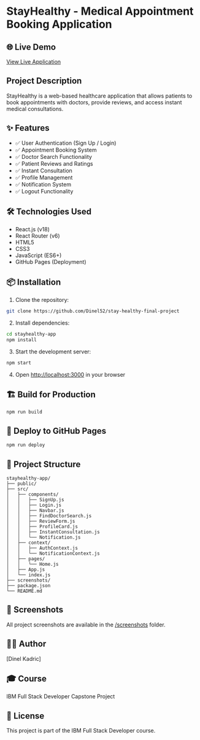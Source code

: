 # StayHealthy - Medical Appointment Booking Application

## 🌐 Live Demo
[View Live Application](https://dinel52.github.io/stay-healthy-final-project/)

## Project Description
StayHealthy is a web-based healthcare application that allows patients to book appointments with doctors, provide reviews, and access instant medical consultations.

## ✨ Features
- ✅ User Authentication (Sign Up / Login)
- ✅ Appointment Booking System
- ✅ Doctor Search Functionality
- ✅ Patient Reviews and Ratings
- ✅ Instant Consultation
- ✅ Profile Management
- ✅ Notification System
- ✅ Logout Functionality

## 🛠️ Technologies Used
- React.js (v18)
- React Router (v6)
- HTML5
- CSS3
- JavaScript (ES6+)
- GitHub Pages (Deployment)

## 📦 Installation

1. Clone the repository:
```bash
git clone https://github.com/Dinel52/stay-healthy-final-project
```

2. Install dependencies:
```bash
cd stayhealthy-app
npm install
```

3. Start the development server:
```bash
npm start
```

4. Open [http://localhost:3000](http://localhost:3000) in your browser

## 🏗️ Build for Production
```bash
npm run build
```

## 🚀 Deploy to GitHub Pages
```bash
npm run deploy
```

## 📁 Project Structure
```
stayhealthy-app/
├── public/
├── src/
│   ├── components/
│   │   ├── SignUp.js
│   │   ├── Login.js
│   │   ├── Navbar.js
│   │   ├── FindDoctorSearch.js
│   │   ├── ReviewForm.js
│   │   ├── ProfileCard.js
│   │   ├── InstantConsultation.js
│   │   └── Notification.js
│   ├── context/
│   │   ├── AuthContext.js
│   │   └── NotificationContext.js
│   ├── pages/
│   │   └── Home.js
│   ├── App.js
│   └── index.js
├── screenshots/
├── package.json
└── README.md
```

## 📸 Screenshots
All project screenshots are available in the [/screenshots](./screenshots) folder.

## 👨‍💻 Author
[Dinel Kadric]

## 🎓 Course
IBM Full Stack Developer Capstone Project

## 📄 License
This project is part of the IBM Full Stack Developer course.

